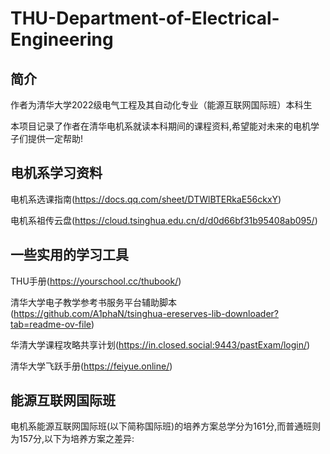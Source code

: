 # THU-Department-of-Electrical-Engineering
## 简介
作者为清华大学2022级电气工程及其自动化专业（能源互联网国际班）本科生


本项目记录了作者在清华电机系就读本科期间的课程资料,希望能对未来的电机学子们提供一定帮助!


## 电机系学习资料
电机系选课指南(https://docs.qq.com/sheet/DTWlBTERkaE56ckxY)


电机系祖传云盘(https://cloud.tsinghua.edu.cn/d/d0d66bf31b95408ab095/)

## 一些实用的学习工具
THU手册(https://yourschool.cc/thubook/)


清华大学电子教学参考书服务平台辅助脚本(https://github.com/A1phaN/tsinghua-ereserves-lib-downloader?tab=readme-ov-file)


华清大学课程攻略共享计划(https://in.closed.social:9443/pastExam/login/)


清华大学飞跃手册(https://feiyue.online/)

## 能源互联网国际班
电机系能源互联网国际班(以下简称国际班)的培养方案总学分为161分,而普通班则为157分,以下为培养方案之差异:
